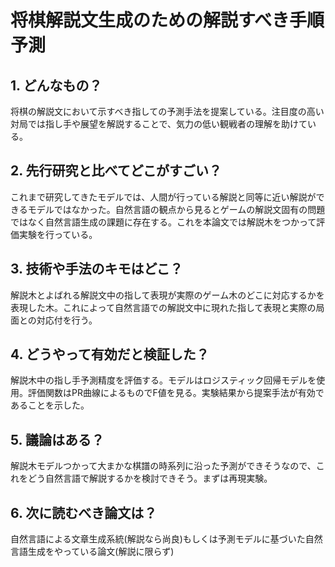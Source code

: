 # 将棋解説文生成のための解説すべき手順予測

## 1. どんなもの？
将棋の解説文において示すべき指しての予測手法を提案している。注目度の高い対局では指し手や展望を解説することで、気力の低い観戦者の理解を助けている。

## 2. 先行研究と比べてどこがすごい？
これまで研究してきたモデルでは、人間が行っている解説と同等に近い解説ができるモデルではなかった。自然言語の観点から見るとゲームの解説文固有の問題ではなく自然言語生成の課題に存在する。これを本論文では解説木をつかって評価実験を行っている。

## 3. 技術や手法のキモはどこ？
解説木とよばれる解説文中の指して表現が実際のゲーム木のどこに対応するかを表現した木。これによって自然言語での解説文中に現れた指して表現と実際の局面との対応付を行う。

## 4. どうやって有効だと検証した？
解説木中の指し手予測精度を評価する。モデルはロジスティック回帰モデルを使用。評価関数はPR曲線によるものでF値を見る。実験結果から提案手法が有効であることを示した。

## 5. 議論はある？
解説木モデルつかって大まかな棋譜の時系列に沿った予測ができそうなので、これをどう自然言語で解説するかを検討できそう。まずは再現実験。

## 6. 次に読むべき論文は？
自然言語による文章生成系統(解説なら尚良)もしくは予測モデルに基づいた自然言語生成をやっている論文(解説に限らず)
